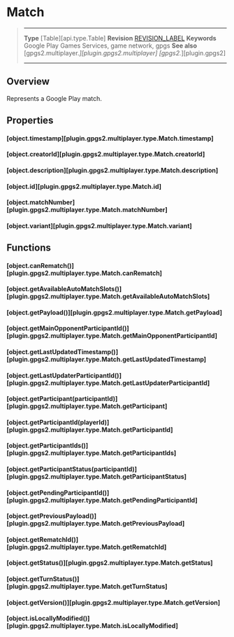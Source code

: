 # Match

> --------------------- ------------------------------------------------------------------------------------------
> __Type__              [Table][api.type.Table]
> __Revision__          [REVISION_LABEL](REVISION_URL)
> __Keywords__          Google Play Games Services, game network, gpgs
> __See also__          [gpgs2.multiplayer.*][plugin.gpgs2.multiplayer]
>                       [gpgs2.*][plugin.gpgs2]
> --------------------- ------------------------------------------------------------------------------------------

## Overview

Represents a Google Play match.

## Properties

#### [object.timestamp][plugin.gpgs2.multiplayer.type.Match.timestamp]

#### [object.creatorId][plugin.gpgs2.multiplayer.type.Match.creatorId]

#### [object.description][plugin.gpgs2.multiplayer.type.Match.description]

#### [object.id][plugin.gpgs2.multiplayer.type.Match.id]

#### [object.matchNumber][plugin.gpgs2.multiplayer.type.Match.matchNumber]

#### [object.variant][plugin.gpgs2.multiplayer.type.Match.variant]

## Functions

#### [object.canRematch()][plugin.gpgs2.multiplayer.type.Match.canRematch]

#### [object.getAvailableAutoMatchSlots()][plugin.gpgs2.multiplayer.type.Match.getAvailableAutoMatchSlots]

#### [object.getPayload()][plugin.gpgs2.multiplayer.type.Match.getPayload]

#### [object.getMainOpponentParticipantId()][plugin.gpgs2.multiplayer.type.Match.getMainOpponentParticipantId]

#### [object.getLastUpdatedTimestamp()][plugin.gpgs2.multiplayer.type.Match.getLastUpdatedTimestamp]

#### [object.getLastUpdaterParticipantId()][plugin.gpgs2.multiplayer.type.Match.getLastUpdaterParticipantId]

#### [object.getParticipant(participantId)][plugin.gpgs2.multiplayer.type.Match.getParticipant]

#### [object.getParticipantId(playerId)][plugin.gpgs2.multiplayer.type.Match.getParticipantId]

#### [object.getParticipantIds()][plugin.gpgs2.multiplayer.type.Match.getParticipantIds]

#### [object.getParticipantStatus(participantId)][plugin.gpgs2.multiplayer.type.Match.getParticipantStatus]

#### [object.getPendingParticipantId()][plugin.gpgs2.multiplayer.type.Match.getPendingParticipantId]

#### [object.getPreviousPayload()][plugin.gpgs2.multiplayer.type.Match.getPreviousPayload]

#### [object.getRematchId()][plugin.gpgs2.multiplayer.type.Match.getRematchId]

#### [object.getStatus()][plugin.gpgs2.multiplayer.type.Match.getStatus]

#### [object.getTurnStatus()][plugin.gpgs2.multiplayer.type.Match.getTurnStatus]

#### [object.getVersion()][plugin.gpgs2.multiplayer.type.Match.getVersion]

#### [object.isLocallyModified()][plugin.gpgs2.multiplayer.type.Match.isLocallyModified]
